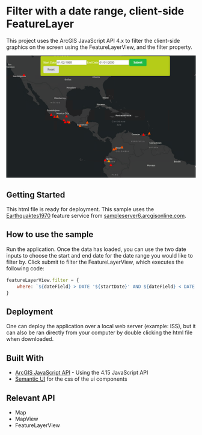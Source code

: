 # Filter with a date range, client-side FeatureLayer

This project uses the ArcGIS JavaScript API 4.x to filter the client-side graphics on the screen using the FeatureLayerView, and the filter property. 

<img src="date-filter.png" width="600"/>

## Getting Started

This html file is ready for deployment. This sample uses the [Earthquaktes1970](Earthquakes1970) feature service from [sampleserver6.arcgisonline.com](https://sampleserver6.arcgisonline.com/arcgis/rest/services).

## How to use the sample

Run the application.
Once the data has loaded, you can use the two date inputs to choose the start and end date for the date range you would like to filter by.
Click submit to filter the FeatureLayerView, which executes the following code:
```javascript
featureLayerView.filter = {
    where: `${dateField} > DATE '${startDate}' AND ${dateField} < DATE '${endDate}'`
}
```

## Deployment
One can deploy the application over a local web server (example: ISS), but it can also be ran directly from your computer by double clicking the html file when downloaded.

## Built With

* [ArcGIS JavaScript API](https://developers.arcgis.com/javascript/) - Using the 4.15 JavaScript API
* [Semantic UI](https://semantic-ui.com) for the css of the ui components

## Relevant API
* Map
* MapView
* FeatureLayerView

